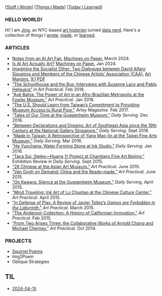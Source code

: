 [[Stuff I Wrote](./#articles)] [[Things I Made](./#projects)] [[Today I Learned](./#til)]

### HELLO WORLD!

Hi! I am [Jing](https://www.linkedin.com/in/jingcao1/), an NYC-based [art historian](https://archive-it.org/home/ArtPractical) turned [data nerd](https://opendata.cityofnewyork.us/how-to/#apidocumentation). Here's a collection of things I [wrote](#articles), [made](#projects), or [learned](#til). 


### ARTICLES

- [Notes from an AI Art Fair.](https://www.machinesonpaper.com/notes-from-paris-deeep-ai-art-fair-review/) [Machines on Paper.](https://www.machinesonpaper.com/) March 2024.
- [Is AI Art Actually Art?](https://www.machinesonpaper.com/is-ai-art-actually-art/) [Machines on Paper.](https://www.machinesonpaper.com/) Jan 2024.
- [Imagining the Socialist Other: Two Dialogues between David Alfaro Siqueiros and Members of the Chinese Artists’ Association (CAA).](https://direct.mit.edu/artm/article/9/1/92/18111/A-Conversation-between-Chinese-Artists-and-Mexican) [Art Margins.](https://artmargins.com/) [9.1](https://artmargins.com/category/print/volume-9-issue-1/) [PDF](https://watermark.silverchair.com/artm_a_00257.pdf?token=AQECAHi208BE49Ooan9kkhW_Ercy7Dm3ZL_9Cf3qfKAc485ysgAAAzcwggMzBgkqhkiG9w0BBwagggMkMIIDIAIBADCCAxkGCSqGSIb3DQEHATAeBglghkgBZQMEAS4wEQQMRMXPqwjhiAIXX8sBAgEQgIIC6l_YpCnhvMWTzKSHbuQkkLZL-zSYO76ez-rDCQqi6K76CZMG-KQEUq2N6ptOTEaxjpqavSA3rkaSftJXk_jKzlTkgww5dhQdma43YWNdzyqeZM2FOGEKk-MalcCgc2ct6ELsPnA5CtFnoMq5C9wkTYcZ0h0UKDv4fQTJAiehAcQY1ESo7CRiXk80UIjST44chcPDTZNvarn01wPCL3UCVYUH6DLUHdGWFfVEWJnwV77ND8Z5FbjdojBNrKGk0hlZGDsceiGPWxEP8oD_idozdn_2zC2PouJfIA_UvGvhw4H-Xxh6UUDQqdql1zJ_XLgOtyrRYouzmG-BjMSOR_J3erJvqU_rUpNHYBwi9toT9pdwTaYN5i_-RxHn73XKqIcxcJXxlMlyYzGV72MIQA8XzeLxCG7f6lxGyY9576R5DRw-J9QIaXs-pOTTrE7Rz5UpzZVK8pRxiXps0cdIX6D-otTHhh44acQmnbko9v6TqIUjBrL5zhXnPtVGMwfDJrgFehsiACSfAH7QuzRMnC-d4sFbUPLN1TSUXBunDGqyHXxSemp4V2YNQgmCj-TkHtR4e4Hr70umL3ysS05ho2W3eZhG76NvAqJZOWUHk0bvp05qi9LvqOH-_tFFL1o1oPuaS3HBk9LDRu6v41xCxjpca-tARJK0RQ5OtKeiw4pF4utInwWbqVH1qodBnA2yWSRrV0OLi8CRpI6tfkuKM4fhlO6aJu0KQHXnQVQseAPq0nbvsHoTOYzmnYvEqWG7eOcg8W8HjVmQe7hh7D3HhAMKj_5DYWprnhn7y0FIaswsVGghzKQ9kNgnuIpX_g3fyzPbqzQc-KOfUXu2NL-l1iAq7vzqAoJgE-04MLAy19p1Kw8BYIhEBpI16ZuiIY4N6cYASIA8WMbmjTDAdXCGwfSeWeC_p05fe7FQFs60IBrBNDGrnhchHs2D_OEhxAoRmsQYRLjpUbXjLAqGkJqzgSvf_bGSWrK7k6EEj93R)
- [“The Schoolhouse and the Bus: Interviews with Suzanne Lacy and Pablo Helguera”](/archive/schoolhouse-bus) in *Art Practical*. Feb 2018.
- [“Axé Bahia: The Power of Art in an Afro-Brazilian Metropolis at the Fowler Museum.”](/archive/axe-bahia) *Art Practical.* Jan 2018.
- [“The U.S. Should Learn from Taiwan’s Commitment to Providing Museum Access to Rural Poor.”](https://www.artsy.net/article/artsy-editorial-learn-taiwans-commitment-providing-museum-access-rural-poor) *Artsy Magazine.* Feb 2017.
- [“Tales of Our Time at the Guggenheim Museum.”](/archive/guggenheim-tales) *Daily Serving*. Dec 2016.
- [“Between Declarations and Dreams: Art of Southeast Asia since the 19th Century at the National Gallery Singapore.”](/archive/national-gallery-singapore) *Daily Serving.* Sept 2016.
- [“Made in Taiwan: A Retrospective of Yang Mao-lin at the Taipei Fine Arts Museum.”](/archive/made-in-taiwan) *Daily Serving*. Mar 2016.
- [“He Yunchang: Water Forming Stone at Ink Studio.”](/archive/he-ink-stone) *Daily Serving*. Jan 2016.
- [“Taca Sui: Steles—Huang Yi Project at Chambers Fine Art Beijing,”](/archive/taca-sui) Exhibition Review in *Daily Serving*. Sept 2015.
- [“28 Chinese at the Asian Art Museum.”](/archive/28-chinese) *Art Practical*. June 2015.
- [“Van Gogh on Demand: China and the Ready-made.”](/archive/van-gogh-china) *Art Practical*, June 2015.
- [“On Kawara: Silence at the Guggenheim Museum.“](/archive/on-kawara) *Daily Serving*, April 2015.
- [“Mind Traveling: Ink Art of Lu Chuntao at the Chinese Culture Center.”](/archive/lu-mind-traveling) *Art Practical*. April 2015.
- [“In Defense of Play: A Review of Javier Tellez’s *Games are Forbidden in the Labyrinth*.”](/archive/tellez-games) *Art Practical*. March 2015.
- [“The Anderson Collection: A History of Californian Innovation.”](/archive/anderson) *Art Practical*. Feb 2015.
- [“From Two Arises Three: the Collaborative Works of Arnold Chang and Michael Cherney.”](/archive/chang-cherney) *Art Practical*. Oct 2014.

### PROJECTS
- [Squirrel Poems](https://peoplemakeculture.github.io/squirrel-poems/) 
- Img2Poem
- Oblique Strategies

## TIL
- [2024-04-15](TIL/2024-04-15.md)
